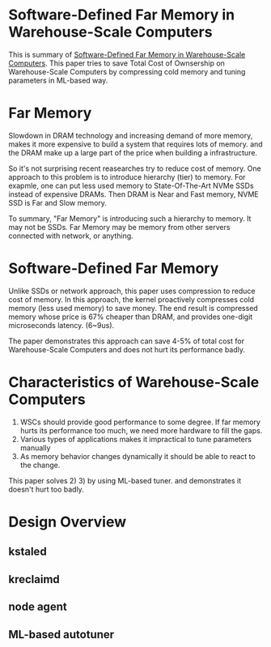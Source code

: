 # Software-Defined Far Memory in Warehouse-Scale Computers

This is summary of [Software-Defined Far Memory in Warehouse-Scale Computers](https://dl.acm.org/doi/10.1145/3297858.3304053). This paper tries to save Total Cost of Ownsership on Warehouse-Scale Computers by compressing cold memory and tuning parameters in ML-based way.  

# Far Memory

Slowdown in DRAM technology and increasing demand of more memory, makes it more expensive to build a system that requires lots of memory. and the DRAM make up a large part of the price when building a infrastructure.  

So it's not surprising recent reasearches try to reduce cost of memory. One approach to this problem is to introduce hierarchy (tier) to memory.
For exapmle, one can put less used memory to State-Of-The-Art NVMe SSDs instead of expensive DRAMs. Then DRAM is Near and Fast memory, NVME SSD is Far and Slow memory.  

To summary, "Far Memory" is introducing such a hierarchy to memory. It may not be SSDs. Far Memory may be memory from other servers connected with network, or anything.  

# Software-Defined Far Memory

Unlike SSDs or network approach, this paper uses compression to reduce cost of memory. In this approach, the kernel proactively compresses cold memory (less used memory) to save money. The end result is compressed memory whose price is 67% cheaper than DRAM, and provides one-digit microseconds latency. (6~9us).  

The paper demonstrates this approach can save 4-5% of total cost for Warehouse-Scale Computers and does not hurt its performance badly.  

# Characteristics of Warehouse-Scale Computers

1) WSCs should provide good performance to some degree. If far memory hurts its performance too much, we need more hardware to fill the gaps.  
2) Various types of applications makes it impractical to tune parameters manually  
3) As memory behavior changes dynamically it should be able to react to the change.  

This paper solves 2) 3) by using ML-based tuner. and demonstrates it doesn't hurt too badly.  

# Design Overview

## kstaled

## kreclaimd

## node agent

## ML-based autotuner
